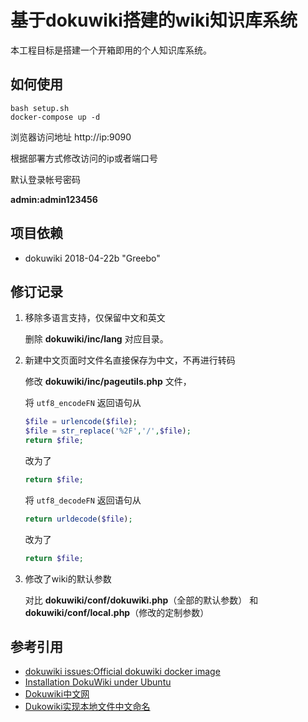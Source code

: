 #  基于dokuwiki搭建的wiki知识库系统

本工程目标是搭建一个开箱即用的个人知识库系统。

## 如何使用

```shell
bash setup.sh
docker-compose up -d
```

浏览器访问地址 http://ip:9090

根据部署方式修改访问的ip或者端口号

默认登录帐号密码

**admin:admin123456**

## 项目依赖

* dokuwiki 2018-04-22b "Greebo"

## 修订记录

1. 移除多语言支持，仅保留中文和英文

    删除 **dokuwiki/inc/lang** 对应目录。

2. 新建中文页面时文件名直接保存为中文，不再进行转码

    修改 **dokuwiki/inc/pageutils.php** 文件，

    将 `utf8_encodeFN` 返回语句从

    ```php
    $file = urlencode($file);
    $file = str_replace('%2F','/',$file);
    return $file;
    ```

    改为了

    ```php
    return $file;
    ```

    将 `utf8_decodeFN` 返回语句从

    ```php
    return urldecode($file);
    ```

    改为了

    ```php
    return $file;
    ```

3. 修改了wiki的默认参数

    对比 **dokuwiki/conf/dokuwiki.php**（全部的默认参数） 和 **dokuwiki/conf/local.php**（修改的定制参数）

## 参考引用

* [dokuwiki issues:Official dokuwiki docker image](https://github.com/splitbrain/dokuwiki/issues/1896)
* [Installation DokuWiki under Ubuntu](https://www.dokuwiki.org/install:ubuntu)
* [Dokuwiki中文网](http://www.dokuwiki.com.cn/)
* [Dukowiki实现本地文件中文命名](https://www.somnus.top/dukowiki-filename/)